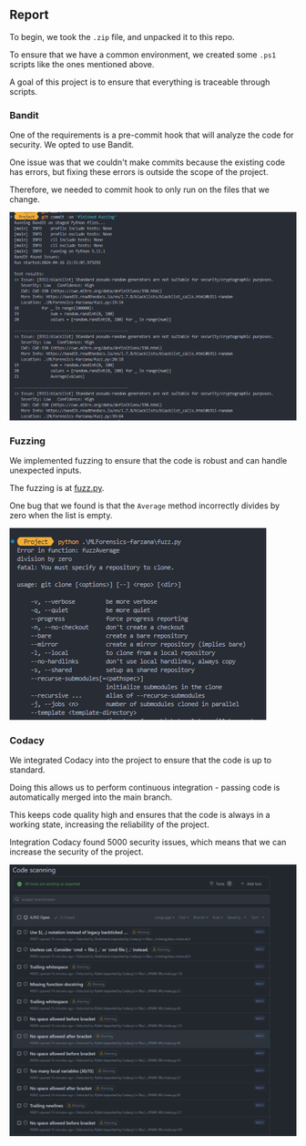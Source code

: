 ## Report

To begin, we took the `.zip` file, and unpacked it to this repo.

To ensure that we have a common environment, we created some `.ps1` scripts like the ones mentioned above.

A goal of this project is to ensure that everything is traceable through scripts.

### Bandit

One of the requirements is a pre-commit hook that will analyze the code for security. We opted to use Bandit.

One issue was that we couldn't make commits because the existing code has errors, but fixing these errors is outside the scope of the project.

Therefore, we needed to commit hook to only run on the files that we change.

![bandit](./images/bandit.png)

### Fuzzing

We implemented fuzzing to ensure that the code is robust and can handle unexpected inputs.

The fuzzing is at [fuzz.py](./MLForensics-farzana/fuzz.py).

One bug that we found is that the `Average` method incorrectly divides by zero when the list is empty.

![fuzzing](./images/fuzz-errors.png)

### Codacy

We integrated Codacy into the project to ensure that the code is up to standard.

Doing this allows us to perform continuous integration - passing code is automatically merged into the main branch.

This keeps code quality high and ensures that the code is always in a working state, increasing the reliability of the project.

Integration Codacy found 5000 security issues, which means that we can increase the security of the project.

![codacy errors](./images/security-errors.png)
